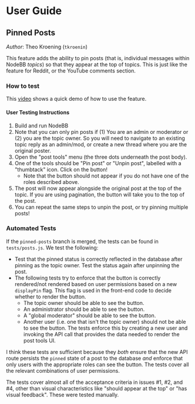 # User Guide

## Pinned Posts
_Author_: Theo Kroening (`tkroenin`)

This feature adds the ability to pin posts (that is, individual messages within NodeBB _topics_) so that they appear at the top of topics. This is just like the feature for Reddit, or the YouTube comments section.

### How to test

This [video](https://drive.google.com/file/d/1FkU2bUGCFgOJrWhtXpz4Qvdkeb4p6idO/view?usp=sharing) shows a quick demo of how to use the feature.

#### User Testing Instructions
1. Build and run NodeBB
2. Note that you can only pin posts if (1) You are an admin or moderator or (2) you are the topic owner. So you will need to navigate to an existing topic reply as an admin/mod, or create a new thread where you are the original poster.
3. Open the "post tools" menu (the three dots underneath the post body).
4. One of the tools should be "Pin post" or "Unpin post", labelled with a "thumbtack" icon. Click on the button!
    - Note that the button should not appear if you do not have one of the roles described above.
5. The post will now appear alongside the original post at the top of the topic. If you are using pagination, the button will take you to the top of the post.
6. You can repeat the same steps to unpin the post, or try pinning multiple posts!

### Automated Tests
If the `pinned-posts` branch is merged, the tests can be found in `tests/posts.js`. We test the following:
- Test that the pinned status is correctly reflected in the database after pinning as the topic owner. Test the status again after unpinning the post.
- The following tests try to enforce that the button is correctly rendered/not rendered based on user permissions based on a new `displayPin` flag. This flag is used in the front-end code to decide whether to render the button.
    - The topic owner should be able to see the button.
    - An administrator should be able to see the button.
    - A "global moderator" should be able to see the button.
    - Another user (i.e. one that isn't the topic owner) should not be able to see the button. The tests enforce this by creating a new user and invoking the API call that provides the data needed to render the post tools UI.

I think these tests are sufficient because they _both_ ensure that the new API route persists the `pinned` state of a post to the database _and_ enforce that only users with the appropriate roles can see the button. The tests cover all the relevant combinations of user permissions.

The tests cover almost all of the acceptance criteria in issues #1, #2, and #4, other than visual characteristics like "should appear at the top" or "has visual feedback". These were tested manually.

